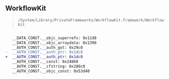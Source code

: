 ## WorkflowKit

> `/System/Library/PrivateFrameworks/WorkflowKit.framework/WorkflowKit`

```diff

   __DATA_CONST.__objc_superrefs: 0x11d8
   __DATA_CONST.__objc_arraydata: 0x1390
   __AUTH_CONST.__auth_got: 0x29c0
-  __AUTH_CONST.__auth_ptr: 0x1dc8
+  __AUTH_CONST.__auth_ptr: 0x1dc0
   __AUTH_CONST.__const: 0x24868
   __AUTH_CONST.__cfstring: 0x280c0
   __AUTH_CONST.__objc_const: 0x53d40

```

